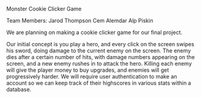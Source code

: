 Monster Cookie Clicker Game

Team Members:
Jarod Thompson
Cem Alemdar
Alp Piskin

We are planning on making a cookie clicker game for our final project.

Our initial concept is you play a hero, and every click on the screen swipes
his sword, doing damage to the current enemy on the screen. The enemy dies after 
a certain number of hits, with damage numbers appearing on the screen, and a new
enemy rushes in to attack the hero. Killing each enemy will give the player money
to buy upgrades, and enemies will get progressively harder.
We will require user authentication to make an account so we can keep track of their highscores in
various stats within a database. 